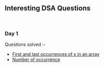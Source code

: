 ## Interesting DSA Questions
</br>

### Day 1

Questions solved :- 

- [First and last occurrences of x in an array](https://practice.geeksforgeeks.org/problems/first-and-last-occurrences-of-x3116/1#)
- [Number of occurrence](https://practice.geeksforgeeks.org/problems/number-of-occurrence2259/1)